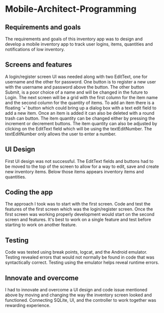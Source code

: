 # Mobile-Architect-Programming

## Requirements and goals
The requirements and goals of this inventory app was to design and develop a mobile inventory app to track user logins, items, quantities and notifications of low inventory.

## Screens and features
A login/register screen UI was needed along with two EditText, one for username and the other for password. One button is to register a new user with the username and password above the button. The other button Submit, is a poor choice of a name and will be changed in the future to Login. The next screen will be a grid with the first column for the item name and the second column for the quantity of items. To add an item there is a floating ‘+’ button which could bring up a dialog box with a text edit field to add a new item. Once an item is added it can also be deleted with a round trash can button. The item quantity can be changed either by pressing the increment or decrement buttons. The item quantity can also be adjusted by clicking on the EditText field which will be using the textEditNumber. The textEditNumber only allows the user to enter a number.

## UI Design
First UI design was not successful. The EditText fields and buttons had to be moved to the top of the screen to allow for a way to edit, save and create new inventory items. Below those items appears inventory items and quantities.

## Coding the app
The approach I took was to start with the first screen. Code and test the features of the first screen which was the login/register screen. Once the first screen was working properly development would start on the second screen and features. It's best to work on a single feature and test before starting to work on another feature.

## Testing
Code was tested using break points, logcat, and the Android emulator. Testing revealed errors that would not normally be found in code that was syntactically correct. Testing using the emulator helps reveal runtime errors.

## Innovate and overcome
I had to innovate and overcome a UI design and code issue mentioned above by moving and changing the way the inventory screen looked and functioned. Connecting SQLite, UI, and the controller to work together was rewarding experience.
